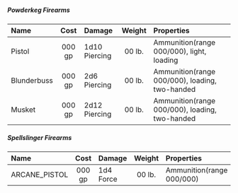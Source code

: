 
##### Powderkeg Firearms
| Name        | Cost   | Damage        | Weight | Properties                                     |
|:------------|:------:|:--------------|:------:|:-----------------------------------------------|
| Pistol      | 000 gp | 1d10 Piercing | 00 lb. | Ammunition(range 000/000), light, loading      |
| Blunderbuss | 000 gp | 2d6  Piercing | 00 lb. | Ammunition(range 000/000), loading, two-handed |
| Musket      | 000 gp | 2d12 Piercing | 00 lb. | Ammunition(range 000/000), loading, two-handed |



##### Spellslinger Firearms
| Name  | Cost | Damage | Weight | Properties |
|:------|:----:|:-------|:------:|:-----------|
| ARCANE_PISTOL | 000 gp | 1d4 Force | 00 lb. | Ammunition(range 000/000)| 